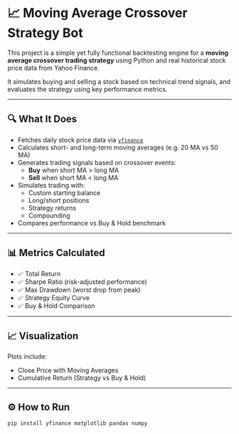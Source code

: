 # 📈 Moving Average Crossover Strategy Bot

This project is a simple yet fully functional backtesting engine for a **moving average crossover trading strategy** using Python and real historical stock price data from Yahoo Finance.

It simulates buying and selling a stock based on technical trend signals, and evaluates the strategy using key performance metrics.

---

## 🔍 What It Does

- Fetches daily stock price data via [`yfinance`](https://pypi.org/project/yfinance/)
- Calculates short- and long-term moving averages (e.g. 20 MA vs 50 MA)
- Generates trading signals based on crossover events:
  - **Buy** when short MA > long MA
  - **Sell** when short MA < long MA
- Simulates trading with:
  - Custom starting balance
  - Long/short positions
  - Strategy returns
  - Compounding
- Compares performance vs Buy & Hold benchmark

---

## 📊 Metrics Calculated

- ✅ Total Return
- ✅ Sharpe Ratio (risk-adjusted performance)
- ✅ Max Drawdown (worst drop from peak)
- ✅ Strategy Equity Curve
- ✅ Buy & Hold Comparison

---

## 📈 Visualization

Plots include:
- Close Price with Moving Averages
- Cumulative Return (Strategy vs Buy & Hold)

---

## ⚙️ How to Run

```bash
pip install yfinance matplotlib pandas numpy
